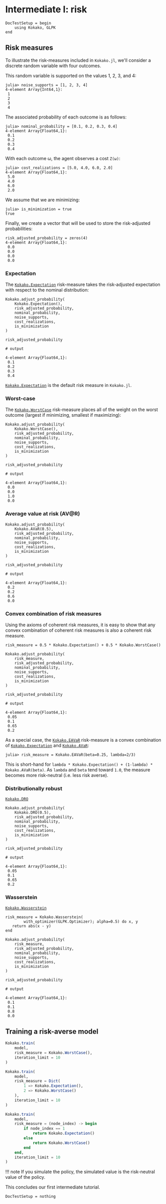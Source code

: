 # Intermediate I: risk

```@meta
DocTestSetup = begin
    using Kokako, GLPK
end
```

## Risk measures

To illustrate the risk-measures included in `Kokako.jl`, we'll consider a
discrete random variable with four outcomes.

This random variable is supported on the values 1, 2, 3, and 4:

```jldoctest intermediate_risk
julia> noise_supports = [1, 2, 3, 4]
4-element Array{Int64,1}:
 1
 2
 3
 4
```

The associated probability of each outcome is as follows:

```jldoctest intermediate_risk
julia> nominal_probability = [0.1, 0.2, 0.3, 0.4]
4-element Array{Float64,1}:
 0.1
 0.2
 0.3
 0.4
```

With each outcome ω, the agent observes a cost `Z(ω)`:
```jldoctest intermediate_risk
julia> cost_realizations = [5.0, 4.0, 6.0, 2.0]
4-element Array{Float64,1}:
 5.0
 4.0
 6.0
 2.0
```

We assume that we are minimizing:
```jldoctest intermediate_risk
julia> is_minimization = true
true
```

Finally, we create a vector that will be used to store the risk-adjusted
probabilities:

```jldoctest intermediate_risk
risk_adjusted_probability = zeros(4)
4-element Array{Float64,1}:
 0.0
 0.0
 0.0
 0.0
```

### Expectation

The [`Kokako.Expectation`](@ref) risk-measure takes the risk-adjusted
expectation with respect to the nominal distribution:

```jldoctest intermediate_risk
Kokako.adjust_probability(
    Kokako.Expectation(),
    risk_adjusted_probability,
    nominal_probability,
    noise_supports,
    cost_realizations,
    is_minimization
)

risk_adjusted_probability

# output

4-element Array{Float64,1}:
 0.1
 0.2
 0.3
 0.4
```

[`Kokako.Expectation`](@ref) is the default risk measure in `Kokako.jl`.

### Worst-case

The [`Kokako.WorstCase`](@ref) risk-measure places all of the weight on the
worst outcome (largest if minimizing, smallest if maximizing):

```jldoctest intermediate_risk
Kokako.adjust_probability(
    Kokako.WorstCase(),
    risk_adjusted_probability,
    nominal_probability,
    noise_supports,
    cost_realizations,
    is_minimization
)

risk_adjusted_probability

# output

4-element Array{Float64,1}:
 0.0
 0.0
 1.0
 0.0
```

### Average value at risk (AV@R)

```jldoctest intermediate_risk
Kokako.adjust_probability(
    Kokako.AVaR(0.5),
    risk_adjusted_probability,
    nominal_probability,
    noise_supports,
    cost_realizations,
    is_minimization
)

risk_adjusted_probability

# output

4-element Array{Float64,1}:
 0.2
 0.2
 0.6
 0.0
```

### Convex combination of risk measures

Using the axioms of coherent risk measures, it is easy to show that any convex
combination of coherent risk measures is also a coherent risk measure.

```jldoctest intermediate_risk
risk_measure = 0.5 * Kokako.Expectation() + 0.5 * Kokako.WorstCase()

Kokako.adjust_probability(
    risk_measure,
    risk_adjusted_probability,
    nominal_probability,
    noise_supports,
    cost_realizations,
    is_minimization
)

risk_adjusted_probability

# output

4-element Array{Float64,1}:
 0.05
 0.1
 0.65
 0.2
```

As a special case, the [`Kokako.EAVaR`](@ref) risk-measure is a convex
combination of [`Kokako.Expectation`](@ref) and [`Kokako.AVaR`](@ref):
```jldoctest intermediate_risk
julia> risk_measure = Kokako.EAVaR(beta=0.25, lambda=2/3)
```

This is short-hand for
`lambda * Kokako.Expectation() + (1-lambda) * Kokako.AVaR(beta)`.
 As `lambda` and `beta` tend toward `1.0`, the measure becomes more risk-neutral
 (i.e. less risk averse).

### Distributionally robust

[`Kokako.DRO`](@ref)

```jldoctest intermediate_risk
Kokako.adjust_probability(
    Kokako.DRO(0.5),
    risk_adjusted_probability,
    nominal_probability,
    noise_supports,
    cost_realizations,
    is_minimization
)

risk_adjusted_probability

# output

4-element Array{Float64,1}:
 0.05
 0.1
 0.65
 0.2
```

### Wasserstein

[`Kokako.Wasserstein`](@ref)


```jldoctest intermediate_risk
risk_measure = Kokako.Wasserstein(
        with_optimizer(GLPK.Optimizer); alpha=0.5) do x, y
   return abs(x - y)
end

Kokako.adjust_probability(
    risk_measure,
    risk_adjusted_probability,
    nominal_probability,
    noise_supports,
    cost_realizations,
    is_minimization
)

risk_adjusted_probability

# output

4-element Array{Float64,1}:
 0.1
 0.1
 0.8
 0.0
```

## Training a risk-averse model

```julia
Kokako.train(
    model,
    risk_measure = Kokako.WorstCase(),
    iteration_limit = 10
)
```

```julia
Kokako.train(
    model,
    risk_measure = Dict(
        1 => Kokako.Expectation(),
        2 => Kokako.WorstCase()
    ),
    iteration_limit = 10
)
```

```julia
Kokako.train(
    model,
    risk_measure = (node_index) -> begin
        if node_index == 1
            return Kokako.Expectation()
        else
            return Kokako.WorstCase()
        end
    end,
    iteration_limit = 10
)
```

!!! note
    If you simulate the policy, the simulated value is the risk-neutral value of
    the policy.

This concludes our first intermediate tutorial.

```@meta
DocTestSetup = nothing
```
